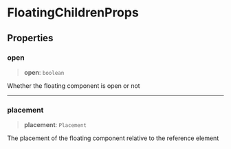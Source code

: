 # FloatingChildrenProps

## Properties

### open

> **open**: `boolean`

Whether the floating component is open or not

***

### placement

> **placement**: `Placement`

The placement of the floating component relative to the reference element
